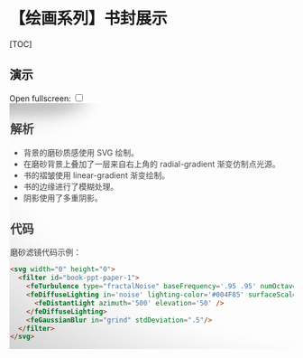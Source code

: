 # 【绘画系列】书封展示

[TOC]

## 演示

<div class="book-ppt-con">
  <label>Open fullscreen: </label>
  <input class="book-ppt-fs-select" type="checkbox" />
  <WHRatio h="68%">
    <div class="book-ppt">
      <div class="paper" />
      <div class="book">
        <div class="cover">
          <img src="https://mgear-image.oss-cn-shanghai.aliyuncs.com/css-draw/s2709063811.jpg" />
        </div>
        <img class="corner" src="https://mgear-image.oss-cn-shanghai.aliyuncs.com/css-draw/s2709063811.jpg" />
      </div>
    </div>
    <svg width="0" height="0">
      <filter id="book-ppt-paper-1">
        <feTurbulence type="fractalNoise" baseFrequency='.95 .95' numOctaves="80" result='noise' />
        <feDiffuseLighting in='noise' lighting-color='#004F85' surfaceScale='.8' result="grind">
          <feDistantLight azimuth='500' elevation='50' />
        </feDiffuseLighting>
        <feGaussianBlur in="grind" stdDeviation=".5"/>
      </filter>
    </svg>
  </WHRatio>
  <label>Open fullscreen: </label>
  <input class="book-ppt-fs-select" type="checkbox" />
  <WHRatio h="68%">
    <div class="book-ppt">
      <div class="paper" />
      <div class="book">
        <div class="cover">
          <img src="https://mgear-image.oss-cn-shanghai.aliyuncs.com/css-draw/s2830217111.jpg" />
        </div>
        <img class="corner" src="https://mgear-image.oss-cn-shanghai.aliyuncs.com/css-draw/s2830217111.jpg" />
      </div>
    </div>
    <svg width="0" height="0">
      <filter id="book-ppt-paper-2">
        <feTurbulence type="fractalNoise" baseFrequency='.95 .95' numOctaves="80" result='noise' />
        <feDiffuseLighting in='noise' lighting-color='#ddd' surfaceScale='.8' result="grind">
          <feDistantLight azimuth='500' elevation='50' />
        </feDiffuseLighting>
        <feGaussianBlur in="grind" stdDeviation=".5"/>
      </filter>
    </svg>
  </WHRatio>
  <label>Open fullscreen: </label>
  <input class="book-ppt-fs-select" type="checkbox" />
  <WHRatio h="68%">
    <div class="book-ppt">
      <div class="paper" />
      <div class="book">
        <div class="cover">
          <img src="https://mgear-image.oss-cn-shanghai.aliyuncs.com/css-draw/s3360190011.jpg" />
        </div>
        <img class="corner" src="https://mgear-image.oss-cn-shanghai.aliyuncs.com/css-draw/s3360190011.jpg" />
      </div>
    </div>
    <svg width="0" height="0">
      <filter id="book-ppt-paper-3">
        <feTurbulence type="fractalNoise" baseFrequency='.95 .95' numOctaves="80" result='noise' />
        <feDiffuseLighting in='noise' lighting-color='#7F191D' surfaceScale='.8' result="grind">
          <feDistantLight azimuth='500' elevation='50' />
        </feDiffuseLighting>
        <feGaussianBlur in="grind" stdDeviation=".5"/>
      </filter>
    </svg>
  </WHRatio>
</div>

<style>
  .book-ppt-fs-select:checked {
    position: fixed;
    top: 1em;
    left: 0;
    width: 100%;
    line-height: 3em;
    font-size: 1em;
    color: rgba(0,0,0,0.7);
    text-align: center;
    z-index: 99999;
  }
  .book-ppt-fs-select:checked:before {
    content: 'Close fullscreen';
  }
  .book-ppt-fs-select:checked + .wh-container {
    position: fixed;
    top: 0;
    left: 0;
    width: 100%;
    height: 100vh;
    z-index: 99998;
  }
  .book-ppt-fs-select:checked + .wh-container .book {
    min-width: 300px;
  }
  .book-ppt {
    position: relative;
    display: flex;
    justify-content: center;
    align-items: center;
    width: 100%;
    height: auto;
    overflow: hidden;
  }
  .book-ppt .paper {
    position: absolute;
    top: 0;
    left: 0;
    width: 100%;
    height: 100%;
  }
  .book-ppt .paper::before,
  .book-ppt .paper::after,
  .book-ppt .cover::after {
    content: '';
    position: absolute;
    top: 0;
    left: 0;
    width: 100%;
    height: 100%;
  }
  .book-ppt-con .wh-container:nth-child(3) .paper::before {
    filter: url(#book-ppt-paper-1);
  }
  .book-ppt-con .wh-container:nth-child(6) .paper::before {
    filter: url(#book-ppt-paper-2);
  }
  .book-ppt-con .wh-container:nth-child(9) .paper::before {
    filter: url(#book-ppt-paper-3);
  }
  /* 纸的高光 */
  .book-ppt .paper::after {
    background: radial-gradient(ellipse at 100% 0%, rgba(255,255,255,0.25), rgba(255,255,255,0.18) 50%, rgba(255,255,255,0.15) 70%, rgba(0,0,0,.1));
  }
  /* 书封面高光 */
  .book-ppt .cover::after {
    background: radial-gradient(ellipse at 100% 0%, rgba(255,255,255,0.18), rgba(255,255,255,0.13) 30%, rgba(255,255,255,0.05) 50%, rgba(0,0,0,.1));
  }
  /* 书籍的阴影 */
  .book-ppt .book {
    position: relative;
    margin-top: -1vh;
    margin-right: -1vh;
    width: 32%;
    max-width: 600px;
    font-size: 0;
    box-shadow: 
      -55px 40px 30px 0 rgb(0 0 0 / 10%), 
      -27px 25px 35px -5px rgb(0 0 0 / 20%),
      -10px 10px 15px 5px rgb(0 0 0 / 10%), 
      -12px 12px 10px 0 rgb(0 0 0 / 20%),
      -7px 7px 8px 0 rgb(0 0 0 / 10%),
      -5px 5px 5px 0 rgb(0 0 0 / 20%),
      -2px 2px 3px 0 rgb(0 0 0 / 30%);
    filter: drop-shadow(-20px 20px 15px rgba(0 0 0 / 65%));
  }
  .book-ppt .cover {
    position: absolute;
    width: 100%;
    height: 100%;
    z-index: 1;
  }
  .book-ppt .cover img { 
    border-radius: 2px;
    image-rendering: pixelated;
    image-rendering: -webkit-optimize-contrast;
  }
  .book-ppt .corner {
    filter: blur(1px);
  }
  /* 书的褶皱 */
  .book-ppt .book::after {
    content: '';
    position: absolute;
    top: 0;
    left: 0;
    width: 100%;
    height: 100%;
    z-index: 2;
    background-repeat: no-repeat;
    background-image: 
      linear-gradient(to right, rgba(0,0,0,0.2) 0, rgba(255,255,255,0.18) 1%, transparent 1%),
      linear-gradient(to right, rgba(0,0,0,0.1) 0.2%, rgba(255,255,255,0.35) 1%, transparent 1.3%);
    background-size: 50% 100%, 50% 100%;
    background-position: 0% top, 9% top;
  }
</style>

## 解析

* 背景的磨砂质感使用 SVG 绘制。
* 在磨砂背景上叠加了一层来自右上角的 radial-gradient 渐变仿制点光源。
* 书的褶皱使用 linear-gradient 渐变绘制。
* 书的边缘进行了模糊处理。
* 阴影使用了多重阴影。

## 代码

磨砂滤镜代码示例：

```html
<svg width="0" height="0">
  <filter id="book-ppt-paper-1">
    <feTurbulence type="fractalNoise" baseFrequency='.95 .95' numOctaves="80" result='noise' />
    <feDiffuseLighting in='noise' lighting-color='#004F85' surfaceScale='.8' result="grind">
      <feDistantLight azimuth='500' elevation='50' />
    </feDiffuseLighting>
    <feGaussianBlur in="grind" stdDeviation=".5"/>
  </filter>
</svg>
```